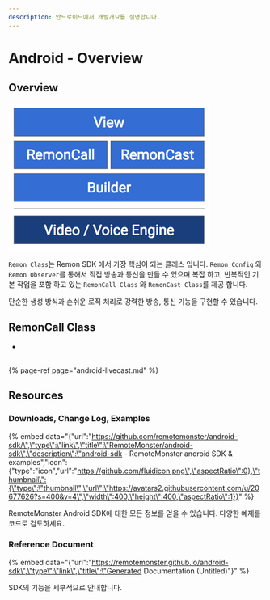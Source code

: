 ```yaml
---
description: 안드로이드에서 개발개요를 설명합니다.
---
```


# Android - Overview

## Overview

![](../.gitbook/assets/image%20%283%29.png)

`Remon Class`는 Remon SDK 에서 가장 핵심이 되는 클래스 입니다. `Remon Config` 와 `Remon Observer`를 통해서 직접 방송과 통신을 만들 수 있으며 복잡 하고, 반복적인 기본 작업을 포함 하고 있는 `RemonCall Class` 와 `RemonCast Class`를 제공 합니다.

단순한 생성 방식과 손쉬운 로직 처리로 강력한 방송, 통신 기능을 구현할 수 있습니다.

## RemonCall Class

* 
## 

{% page-ref page="android-livecast.md" %}

## Resources

### Downloads, Change Log, Examples

{% embed data="{\"url\":\"https://github.com/remotemonster/android-sdk/\",\"type\":\"link\",\"title\":\"RemoteMonster/android-sdk\",\"description\":\"android-sdk - RemoteMonster android SDK & examples\",\"icon\":{\"type\":\"icon\",\"url\":\"https://github.com/fluidicon.png\",\"aspectRatio\":0},\"thumbnail\":{\"type\":\"thumbnail\",\"url\":\"https://avatars2.githubusercontent.com/u/20677626?s=400&v=4\",\"width\":400,\"height\":400,\"aspectRatio\":1}}" %}

RemoteMonster Android SDK에 대한 모든 정보를 얻을 수 있습니다. 다양한 예제를 코드로 검토하세요.

### Reference Document

{% embed data="{\"url\":\"https://remotemonster.github.io/android-sdk\",\"type\":\"link\",\"title\":\"Generated Documentation \(Untitled\)\"}" %}

SDK의 기능을 세부적으로 안내합니다.

